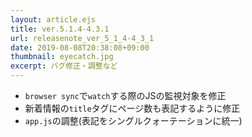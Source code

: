 ```yaml
---
layout: article.ejs
title: ver.5.1.4-4.3.1
url: releasenote_ver_5_1_4-4_3_1
date: 2019-08-08T20:38:08+09:00
thumbnail: eyecatch.jpg
excerpt: バグ修正・調整など
---
```


- `browser sync`で`watch`する際のJSの監視対象を修正
- 新着情報の`title`タグにページ数も表記するように修正
- `app.js`の調整(表記をシングルクォーテーションに統一)